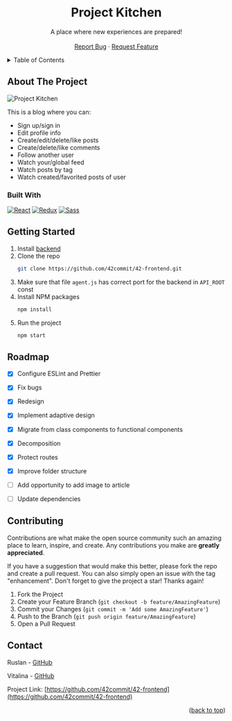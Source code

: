 <!-- PROJECT LOGO -->
<br />
<div align="center" id="readme-top">
  <h1 align="center">Project Kitchen</h1>

  <p align="center">
    A place where new experiences are prepared!
    <br />
    <br />
    <a href="https://github.com/42commit/42-frontend/issues">Report Bug</a>
    ·
    <a href="https://github.com/42commit/42-frontend/issues">Request Feature</a>
  </p>
</div>



<!-- TABLE OF CONTENTS -->
<details>
  <summary>Table of Contents</summary>
  <ol>
    <li><a href="#about-the-project">About The Project</a></li>
    <li><a href="#getting-started">Getting Started</a></li>
    <li><a href="#roadmap">Roadmap</a></li>
    <li><a href="#contributing">Contributing</a></li>
    <li><a href="#contact">Contact</a></li>
  </ol>
</details>



<!-- ABOUT THE PROJECT -->
## About The Project


![Project Kitchen](https://user-images.githubusercontent.com/74764322/202925932-d1380357-a42e-40bf-9731-19ac2ce560c5.png)

This is a blog where you can:
* Sign up/sign in
* Edit profile info
* Create/edit/delete/like posts
* Create/delete/like comments
* Follow another user
* Watch your/global feed
* Watch posts by tag
* Watch created/favorited posts of user

### Built With 
[![React][React.js]][React-url] [![Redux][Redux]][Redux-url] [![Sass][sass]][Redux-url]



<!-- GETTING STARTED -->
## Getting Started

1. Install [backend](https://github.com/42commit/42-backend)
2. Clone the repo
   ```sh
   git clone https://github.com/42commit/42-frontend.git
   ```
3. Make sure that file `agent.js` has correct port for the backend in `API_ROOT` const
4. Install NPM packages
   ```sh
   npm install
   ```
5. Run the project
   ```js
   npm start
   ```


<!-- ROADMAP -->
## Roadmap

- [x] Configure ESLint and Prettier
- [x] Fix bugs
- [x] Redesign
- [x] Implement adaptive design
- [x] Migrate from class components to functional components
- [x] Decomposition
- [x] Protect routes
- [x] Improve folder structure
- [ ] Add opportunity to add image to article
- [ ] Update dependencies


<!-- CONTRIBUTING -->
## Contributing

Contributions are what make the open source community such an amazing place to learn, inspire, and create. Any contributions you make are **greatly appreciated**.

If you have a suggestion that would make this better, please fork the repo and create a pull request. You can also simply open an issue with the tag "enhancement".
Don't forget to give the project a star! Thanks again!

1. Fork the Project
2. Create your Feature Branch (`git checkout -b feature/AmazingFeature`)
3. Commit your Changes (`git commit -m 'Add some AmazingFeature'`)
4. Push to the Branch (`git push origin feature/AmazingFeature`)
5. Open a Pull Request


<!-- CONTACT -->
## Contact

Ruslan - [GitHub](https://github.com/Ruslick)

Vitalina - [GitHub](https://github.com/pipipi666)

Project Link: [https://github.com/42commit/42-frontend](https://github.com/42commit/42-frontend)

<p align="right">(<a href="#readme-top">back to top</a>)</p>


<!-- MARKDOWN LINKS & IMAGES -->
<!-- https://www.markdownguide.org/basic-syntax/#reference-style-links -->

[React.js]: https://img.shields.io/badge/React-20232A?style=for-the-badge&logo=react&logoColor=61DAFB
[Redux]: https://img.shields.io/badge/Redux-593D88?style=for-the-badge&logo=redux&logoColor=white
[react-router]: https://img.shields.io/badge/React_Router-CA4245?style=for-the-badge&logo=react-router&logoColor=white
[styled-components]: https://img.shields.io/badge/styled--components-DB7093?style=for-the-badge&logo=styled-components&logoColor=white
[sass]: https://img.shields.io/badge/Sass-CC6699?style=for-the-badge&logo=sass&logoColor=white
[React-url]: https://reactjs.org/
[Redux-url]: https://redux.js.org/

